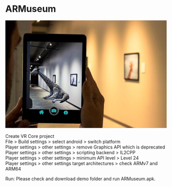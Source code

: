 # ARMuseum

![AR Museum](./images/ar-museum.jpg)

Create VR Core project <br />
File > Build settings > select android > switch platform <br />
Player settings > other settings > remove Graphics API which is deprecated <br />
Player settings > other settings > scripting backend > IL2CPP <br />
Player settings > other settings > minimum API level > Level 24 <br />
Player settings > other settings target architectures > check ARMv7 and ARM64 <br />

Run: 
Please check and download demo folder and run ARMuseum.apk.